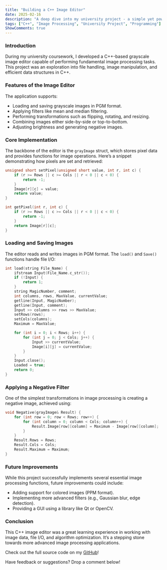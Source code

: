 ```yaml
---
title: "Building a C++ Image Editor"
date: 2025-02-16
description: "A deep dive into my university project - a simple yet powerful image editor built with C++."
tags: ["C++", "Image Processing", "University Project", "Programming"]
ShowComments: true
---
```

### Introduction
During my university coursework, I developed a C++-based grayscale image editor capable of performing fundamental image processing tasks. This project was an exploration into file handling, image manipulation, and efficient data structures in C++.

### Features of the Image Editor
The application supports:
- Loading and saving grayscale images in PGM format.
- Applying filters like mean and median filtering.
- Performing transformations such as flipping, rotating, and resizing.
- Combining images either side-by-side or top-to-bottom.
- Adjusting brightness and generating negative images.

### Core Implementation
The backbone of the editor is the `grayImage` struct, which stores pixel data and provides functions for image operations. Here’s a snippet demonstrating how pixels are set and retrieved:

```cpp
unsigned short setPixel(unsigned short value, int r, int c) {
    if (r >= Rows || c >= Cols || r < 0 || c < 0) {
        return -1;
    }
    Image[r][c] = value;
    return value;
}

int getPixel(int r, int c) {
    if (r >= Rows || c >= Cols || r < 0 || c < 0) {
        return -1;
    }
    return Image[r][c];
}
```

### Loading and Saving Images
The editor reads and writes images in PGM format. The `load()` and `Save()` functions handle file I/O:

```cpp
int load(string File_Name) {
    ifstream Input(File_Name.c_str());
    if (!Input) {
        return 1;
    }
    string MagicNumber, comment;
    int columns, rows, MaxValue, currentValue;
    getline(Input, MagicNumber);
    getline(Input, comment);
    Input >> columns >> rows >> MaxValue;
    setRows(rows);
    setCols(columns);
    Maximum = MaxValue;

    for (int i = 0; i < Rows; i++) {
        for (int j = 0; j < Cols; j++) {
            Input >> currentValue;
            Image[i][j] = currentValue;
        }
    }
    Input.close();
    Loaded = true;
    return 0;
}
```

### Applying a Negative Filter
One of the simplest transformations in image processing is creating a negative image, achieved using:

```cpp
void Negative(grayImage& Result) {
    for (int row = 0; row < Rows; row++) {
        for (int column = 0; column < Cols; column++) {
            Result.Image[row][column] = Maximum - Image[row][column];
        }
    }
    Result.Rows = Rows;
    Result.Cols = Cols;
    Result.Maximum = Maximum;
}
```

### Future Improvements
While this project successfully implements several essential image processing functions, future improvements could include:
- Adding support for colored images (PPM format).
- Implementing more advanced filters (e.g., Gaussian blur, edge detection).
- Providing a GUI using a library like Qt or OpenCV.

### Conclusion
This C++ image editor was a great learning experience in working with image data, file I/O, and algorithm optimization. It’s a stepping stone towards more advanced image processing applications.

Check out the full source code on my [GitHub](https://github.com/M-Hassan-Raza/PGMImageEditor)!

Have feedback or suggestions? Drop a comment below!

